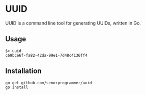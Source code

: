 # UUID

UUID is a command line tool for generating UUIDs, written in Go.

## Usage

```
$> uuid
c69bce6f-fa82-42da-99e1-7d48c4136ff4
```

## Installation

```
go get github.com/senorprogrammer/uuid
go install
```
